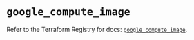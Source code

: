 # `google_compute_image`

Refer to the Terraform Registry for docs: [`google_compute_image`](https://registry.terraform.io/providers/hashicorp/google/6.38.0/docs/resources/compute_image).
